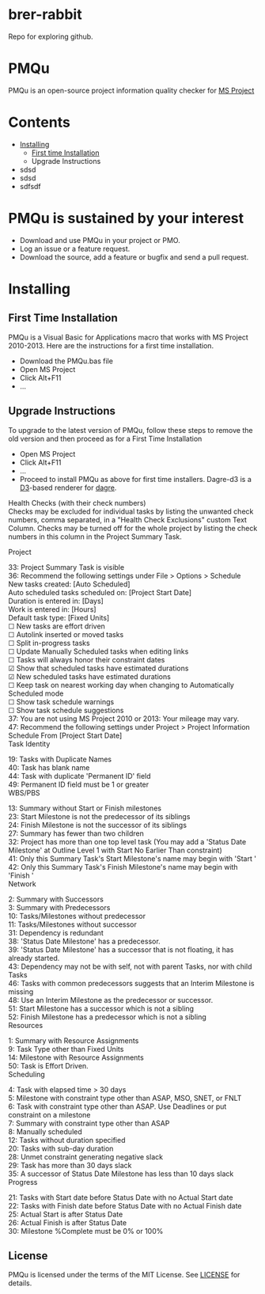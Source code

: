 # brer-rabbit
Repo for exploring github.

# PMQu
PMQu is an open-source project information quality checker for [MS Project](https://products.office.com/en-us/Project)

# Contents
- [Installing](#installing)
    - [First time Installation](#first-time-installation) 
    - Upgrade Instructions
- sdsd
- sdsd
- sdfsdf

# PMQu is sustained by your interest
* Download and use PMQu in your project or PMO.
* Log an issue or a feature request.
* Download the source, add a feature or bugfix and send a pull request.

# Installing
## First Time Installation
PMQu is a Visual Basic for Applications macro that works with MS Project 2010-2013.  Here are the instructions for a first time installation.
* Download the PMQu.bas file
* Open MS Project
* Click Alt+F11
* ...

## Upgrade Instructions
To upgrade to the latest version of PMQu, follow these steps to remove the old version and then proceed as for a First Time Installation
* Open MS Project
* Click Alt+F11
* ...
* Proceed to install PMQu as above for first time installers.
Dagre-d3 is a [D3](http://d3js.org)-based renderer for [dagre](https://github.com/cpettitt/dagre).

Health Checks (with their check numbers)  
Checks may be excluded for individual tasks by listing the unwanted check numbers, comma separated, in a "Health Check Exclusions" custom Text Column. Checks may be turned off for the whole project by listing the check numbers in this column in the Project Summary Task.  
  
Project  
  
33: Project Summary Task is visible  
36: Recommend the following settings under File > Options > Schedule  
New tasks created: [Auto Scheduled]  
Auto scheduled tasks scheduled on: [Project Start Date]  
Duration is entered in: [Days]  
Work is entered in: [Hours]  
Default task type: [Fixed Units]  
☐ New tasks are effort driven  
☐ Autolink inserted or moved tasks  
☐ Split in-progress tasks  
☐ Update Manually Scheduled tasks when editing links  
☐ Tasks will always honor their constraint dates  
☑ Show that scheduled tasks have estimated durations  
☑ New scheduled tasks have estimated durations  
☐ Keep task on nearest working day when changing to Automatically Scheduled mode  
☐ Show task schedule warnings  
☐ Show task schedule suggestions  
37: You are not using MS Project 2010 or 2013: Your mileage may vary.  
47: Recommend the following settings under Project > Project Information  
Schedule From [Project Start Date]  
Task Identity  
  
19: Tasks with Duplicate Names  
40: Task has blank name  
44: Task with duplicate 'Permanent ID' field  
49: Permanent ID field must be 1 or greater  
WBS/PBS  
  
13: Summary without Start or Finish milestones  
23: Start Milestone is not the predecessor of its siblings  
24: Finish Milestone is not the successor of its siblings  
27: Summary has fewer than two children  
32: Project has more than one top level task (You may add a 'Status Date Milestone' at Outline Level 1 with Start No Earlier Than constraint)  
41: Only this Summary Task's Start Milestone's name may begin with 'Start '  
42: Only this Summary Task's Finish Milestone's name may begin with 'Finish '  
Network  
  
2: Summary with Successors  
3: Summary with Predecessors  
10: Tasks/Milestones without predecessor  
11: Tasks/Milestones without successor  
31: Dependency is redundant  
38: 'Status Date Milestone' has a predecessor.  
39: 'Status Date Milestone' has a successor that is not floating, it has already started.  
43: Dependency may not be with self, not with parent Tasks, nor with child Tasks  
46: Tasks with common predecessors suggests that an Interim Milestone is missing  
48: Use an Interim Milestone as the predecessor or successor.  
51: Start Milestone has a successor which is not a sibling  
52: Finish Milestone has a predecessor which is not a sibling  
Resources  
  
1: Summary with Resource Assignments  
9: Task Type other than Fixed Units  
14: Milestone with Resource Assignments  
50: Task is Effort Driven.  
Scheduling  
  
4: Task with elapsed time > 30 days  
5: Milestone with constraint type other than ASAP, MSO, SNET, or FNLT  
6: Task with constraint type other than ASAP. Use Deadlines or put constraint on a milestone  
7: Summary with constraint type other than ASAP  
8: Manually scheduled  
12: Tasks without duration specified  
20: Tasks with sub-day duration  
28: Unmet constraint generating negative slack  
29: Task has more than 30 days slack  
35: A successor of Status Date Milestone has less than 10 days slack  
Progress  
  
21: Tasks with Start date before Status Date with no Actual Start date  
22: Tasks with Finish date before Status Date with no Actual Finish date  
25: Actual Start is after Status Date  
26: Actual Finish is after Status Date  
30: Milestone %Complete must be 0% or 100%  
## License

PMQu is licensed under the terms of the MIT License. See [LICENSE](/cpettitt/dagre/blob/master/LICENSE) for details.
